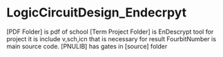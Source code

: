 # LogicCircuitDesign_Endecrpyt
[PDF Folder] is pdf of school 
[Term Project Folder] is EnDescrypt tool for project it is include v,sch,icn that is necessary for result FourbitNumber is main source code.
[PNULIB] has gates in [source] folder